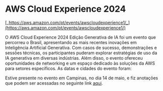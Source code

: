 # AWS Cloud Experience 2024
[_https://aws.amazon.com/pt/events/awscloudexperience1/_](https://aws.amazon.com/pt/events/awscloudexperience1/)

O AWS Cloud Experience 2024 Edição Generativa de IA foi um evento que percorreu o Brasil, apresentando as mais recentes inovações em Inteligência Artificial Generativa. Com casos de sucesso, demonstrações e sessões técnicas, os participantes puderam explorar estratégias de uso da IA generativa em diversas indústrias. Além disso, o evento ofereceu oportunidades de networking e um espaço dedicado às soluções da AWS para setores específicos. As datas e cidades do evento foram:

Estive presente no evento em Campinas, no dia 14 de maio, e fiz anotações que podem ser acessadas no seguinte link [aqui](https://neoshinesnh.github.io/aws-cloud-experience-2024/).



